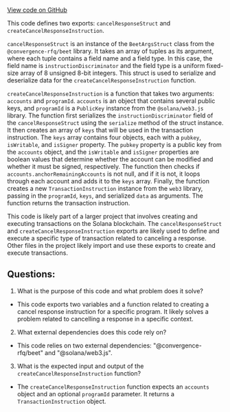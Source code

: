 [View code on GitHub](https://github.com/convergence-rfq/convergence-program-library/rfq/js/generated/instructions/cancelResponse.js)

This code defines two exports: `cancelResponseStruct` and `createCancelResponseInstruction`. 

`cancelResponseStruct` is an instance of the `BeetArgsStruct` class from the `@convergence-rfq/beet` library. It takes an array of tuples as its argument, where each tuple contains a field name and a field type. In this case, the field name is `instructionDiscriminator` and the field type is a uniform fixed-size array of 8 unsigned 8-bit integers. This struct is used to serialize and deserialize data for the `createCancelResponseInstruction` function.

`createCancelResponseInstruction` is a function that takes two arguments: `accounts` and `programId`. `accounts` is an object that contains several public keys, and `programId` is a `PublicKey` instance from the `@solana/web3.js` library. The function first serializes the `instructionDiscriminator` field of the `cancelResponseStruct` using the `serialize` method of the struct instance. It then creates an array of `keys` that will be used in the transaction instruction. The `keys` array contains four objects, each with a `pubkey`, `isWritable`, and `isSigner` property. The `pubkey` property is a public key from the `accounts` object, and the `isWritable` and `isSigner` properties are boolean values that determine whether the account can be modified and whether it must be signed, respectively. The function then checks if `accounts.anchorRemainingAccounts` is not null, and if it is not, it loops through each account and adds it to the `keys` array. Finally, the function creates a new `TransactionInstruction` instance from the `web3` library, passing in the `programId`, `keys`, and serialized `data` as arguments. The function returns the transaction instruction.

This code is likely part of a larger project that involves creating and executing transactions on the Solana blockchain. The `cancelResponseStruct` and `createCancelResponseInstruction` exports are likely used to define and execute a specific type of transaction related to canceling a response. Other files in the project likely import and use these exports to create and execute transactions.
## Questions: 
 1. What is the purpose of this code and what problem does it solve?
- This code exports two variables and a function related to creating a cancel response instruction for a specific program. It likely solves a problem related to cancelling a response in a specific context.

2. What external dependencies does this code rely on?
- This code relies on two external dependencies: "@convergence-rfq/beet" and "@solana/web3.js".

3. What is the expected input and output of the `createCancelResponseInstruction` function?
- The `createCancelResponseInstruction` function expects an `accounts` object and an optional `programId` parameter. It returns a `TransactionInstruction` object.